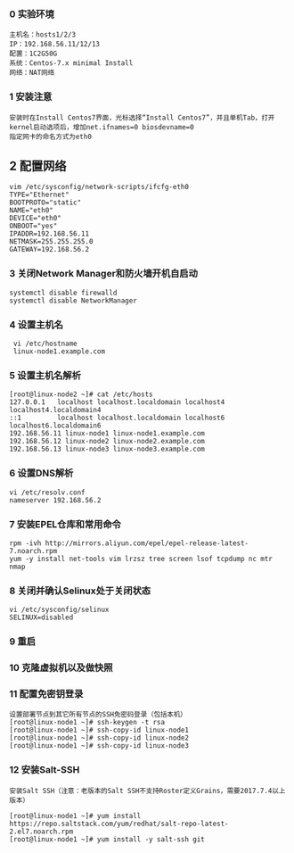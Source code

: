 ### 0 实验环境
```
主机名：hosts1/2/3
IP：192.168.56.11/12/13
配置：1C2G50G
系统：Centos-7.x minimal Install
网络：NAT网络
```
### 1 安装注意
```
安装时在Install Centos7界面，光标选择“Install Centos7”，并且单机Tab，打开kernel启动选项后，增加net.ifnames=0 biosdevname=0
指定网卡的命名方式为eth0
```
## 2 配置网络
```
vim /etc/sysconfig/network-scripts/ifcfg-eth0 
TYPE="Ethernet"
BOOTPROTO="static"
NAME="eth0"
DEVICE="eth0"
ONBOOT="yes"
IPADDR=192.168.56.11
NETMASK=255.255.255.0
GATEWAY=192.168.56.2
```
### 3 关闭Network Manager和防火墙开机自启动
```
systemctl disable firewalld
systemctl disable NetworkManager
```
### 4 设置主机名
```
 vi /etc/hostname
 linux-node1.example.com
```
### 5 设置主机名解析
```
[root@linux-node2 ~]# cat /etc/hosts
127.0.0.1   localhost localhost.localdomain localhost4 localhost4.localdomain4
::1         localhost localhost.localdomain localhost6 localhost6.localdomain6
192.168.56.11 linux-node1 linux-node1.example.com
192.168.56.12 linux-node2 linux-node2.example.com
192.168.56.13 linux-node3 linux-node3.example.com
```
### 6 设置DNS解析
```
vi /etc/resolv.conf
nameserver 192.168.56.2
```
### 7 安装EPEL仓库和常用命令
```
rpm -ivh http://mirrors.aliyun.com/epel/epel-release-latest-7.noarch.rpm
yum -y install net-tools vim lrzsz tree screen lsof tcpdump nc mtr nmap
```
### 8 关闭并确认Selinux处于关闭状态
```
vi /etc/sysconfig/selinux
SELINUX=disabled
```
### 9 重启
### 10 克隆虚拟机以及做快照
### 11 配置免密钥登录
```
设置部署节点到其它所有节点的SSH免密码登录（包括本机）
[root@linux-node1 ~]# ssh-keygen -t rsa
[root@linux-node1 ~]# ssh-copy-id linux-node1
[root@linux-node1 ~]# ssh-copy-id linux-node2
[root@linux-node1 ~]# ssh-copy-id linux-node3
```
### 12 安装Salt-SSH
```
安装Salt SSH（注意：老版本的Salt SSH不支持Roster定义Grains，需要2017.7.4以上版本）

[root@linux-node1 ~]# yum install https://repo.saltstack.com/yum/redhat/salt-repo-latest-2.el7.noarch.rpm 
[root@linux-node1 ~]# yum install -y salt-ssh git
```
